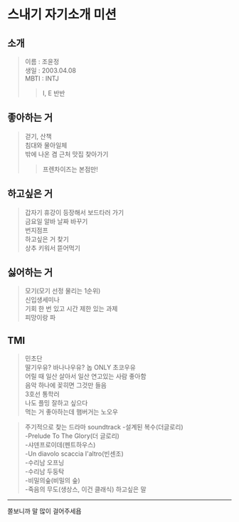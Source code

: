 스내기 자기소개 미션
===================

소개
----
>이름 : 조윤정\
>생일 : 2003.04.08\
>MBTI : INTJ
>>I, E 반반

좋아하는 거
----------
>걷기, 산책\
>침대와 물아일체\
>밖에 나온 겸 근처 맛집 찾아가기
>>프렌차이즈는 본점만!

하고싶은 거
----------
>갑자기 휴강이 등장해서 보드타러 가기\
>금요일 알바 날짜 바꾸기\
>번지점프\
>하고싶은 거 찾기\
>상추 키워서 뜯어먹기

싫어하는 거
----------
>모기(모기 선정 물리는 1순위)\
>신입생세미나\
>기회 한 번 있고 시간 제한 있는 과제\
>피망이랑 파

TMI
---
>민초단\
>딸기우유? 바나나우유? 놉 ONLY 초코우유\
>어릴 때 일산 살아서 일산 연고있는 사람 좋아함\
>음악 하나에 꽂히면 그것만 들음\
>3호선 통학러\
>나도 플밍 잘하고 싶으다\
>먹는 거 좋아하는데 햄버거는 노오우

>주기적으로 찾는 드라마 soundtrack
-설계된 복수(더글로리)\
-Prelude To The Glory(더 글로리)\
-샤덴프로이데(펜트하우스)\
-Un diavolo scaccia I'altro(빈센조)\
-수리남 오프닝\
-수리남 두둥탁\
-비밀의숲(비밀의 숲)\
-죽음의 무도(생상스, 이건 클래식)
하고싶은 말
----------
쫄보니까 말 많이 걸어주세욥
